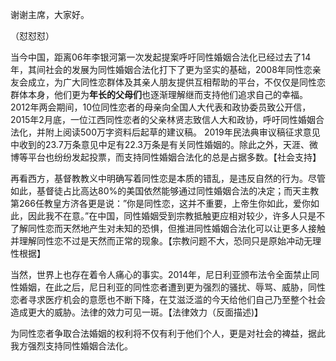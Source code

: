 谢谢主席，大家好。

（怼怼怼）

当今中国，距离06年李银河第一次发起提案呼吁同性婚姻合法化已经过去了14年，其间社会的发展为同性婚姻合法化打下了更为坚实的基础，2008年同性恋亲友会成立，为广大同性恋群体及其亲人朋友提供互相帮助的平台，不仅仅是同性恋群体本身，他们更为**年长的父母们**也逐渐理解继而支持他们追求自己的幸福。
2012年两会期间，10位同性恋者的母亲向全国人大代表和政协委员致公开信，2015年2月底，一位江西同性恋者的父亲林贤志致信人大和政协，呼吁同性婚姻合法化，并附上阅读500万字资料后起草的建议稿。
2019年民法典审议稿征求意见中收到的23.7万条意见中足有22.3万条是有关同性婚姻的。除此之外，天涯、微博等平台也纷纷发起投票，而支持同性婚姻合法化的总是占据多数。【社会支持】

再看西方，基督教教义中明确写着同性恋是本质的错乱，是违反自然的行为。尽管如此，基督徒占比高达80%的美国依然能够通过同性婚姻合法的决定；而天主教第266任教皇方济各更是说：”你是同性恋，这并不重要，上帝生你如此，爱你如此，因此我不在意。”在中国，同性婚姻受到宗教抵触更应相对较少，许多人只是不了解同性恋而天然地产生对未知的恐惧，但推进同性婚姻合法化可以让更多人接触并理解同性恋不过是天然而正常的现象。【宗教问题不大，恐同只是原始冲动无理性根据】

当然，世界上也存在着令人痛心的事实。2014年，尼日利亚颁布法令全面禁止同性婚姻，在此之后，尼日利亚的同性恋者遭到更为强烈的骚扰、辱骂、威胁，同性恋者寻求医疗机会的意愿也不断下降，在艾滋泛滥的今天给他们自己乃至整个社会造成更大的威胁。法律的效力可见一斑。【法律效力（反面描述)】

为同性恋者争取合法婚姻的权利将不仅有利于他们个人，更是对社会的裨益，据此我方强烈支持同性婚姻合法化。

